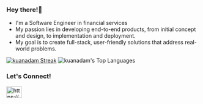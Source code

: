 ### Hey there!👋
- I'm a Software Engineer in financial services
- My passion lies in developing end-to-end products, from initial concept and design, to implementation and deployment.
- My goal is to create full-stack, user-friendly solutions that address real-world problems.

[![kuanadam Streak](https://streak-stats.demolab.com/?user=kuanadam)](https://git.io/streak-stats)
![kuanadam's Top Languages](https://github-readme-stats.vercel.app/api/top-langs/?username=kuanadam&theme=tokyonight&show_icons=true&hide_border=true&layout=compact)


### Let's Connect!
<a href="https://www.linkedin.com/in/adamkuan/" target="blank"><img align="center" src="https://raw.githubusercontent.com/rahuldkjain/github-profile-readme-generator/master/src/images/icons/Social/linked-in-alt.svg" alt="https://www.linkedin.com/in/adamkuan/" height="30" width="40" /></a>
